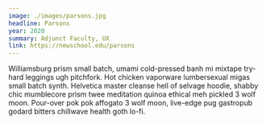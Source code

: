 ```yaml
---
image: ./images/parsons.jpg
headline: Parsons
year: 2020
summary: Adjunct Faculty, UX
link: https://newschool.edu/parsons
---
```

Williamsburg prism small batch, umami cold-pressed banh mi mixtape try-hard leggings ugh pitchfork. Hot chicken vaporware lumbersexual migas small batch synth. Helvetica master cleanse hell of selvage hoodie, shabby chic mumblecore prism twee meditation quinoa ethical meh pickled 3 wolf moon. Pour-over pok pok affogato 3 wolf moon, live-edge pug gastropub godard bitters chillwave health goth lo-fi.